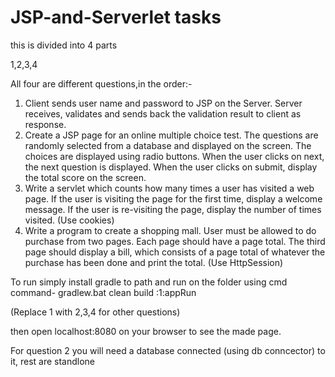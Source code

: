 # JSP-and-Serverlet tasks
this is divided into 4 parts

1,2,3,4

All four are different questions,in the order:-

1. Client sends user name and password to JSP on the Server. Server receives, validates and
sends back the validation result to client as response.
2. Create a JSP page for an online multiple choice test. The questions are randomly selected
from a database and displayed on the screen. The choices are displayed using radio buttons.
When the user clicks on next, the next question is displayed. When the user clicks on submit,
display the total score on the screen.
3. Write a servlet which counts how many times a user has visited a web page. If the user is
visiting the page for the first time, display a welcome message. If the user is re-visiting the
page, display the number of times visited. (Use cookies)
4. Write a program to create a shopping mall. User must be allowed to do purchase from two
pages. Each page should have a page total. The third page should display a bill, which consists
of a page total of whatever the purchase has been done and print the total. (Use HttpSession) 

To run simply install gradle to path and run on the folder using cmd command- gradlew.bat clean build :1:appRun

(Replace 1 with 2,3,4 for other questions)

then open localhost:8080 on your browser to see the made page.

For question 2 you will need a database connected (using db conncector) to it, rest are standlone


